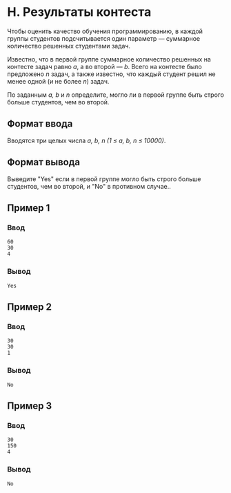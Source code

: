 # H. Результаты контеста

Чтобы оценить качество обучения программированию, в каждой группы студентов подсчитывается один параметр — суммарное
количество решенных студентами задач.

Известно, что в первой группе суммарное количество решенных на контесте задач равно _a_, а во второй — _b_. Всего на
контесте было предложено _n_ задач, а также известно, что каждый студент решил не менее одной (и не более _n_) задач.

По заданным _a, b_ и _n_ определите, могло ли в первой группе быть строго больше студентов, чем во второй.

## Формат ввода

Вводятся три целых числа _a, b, n (1 ≤ a, b, n ≤ 10000)_.

## Формат вывода

Выведите "Yes" если в первой группе могло быть строго больше студентов, чем во второй, и "No" в противном случае..

## Пример 1

### Ввод

    60
    30
    4

### Вывод

    Yes

## Пример 2

### Ввод

    30
    30
    1

### Вывод

    No

## Пример 3

### Ввод

    30
    150
    4

### Вывод

    No

